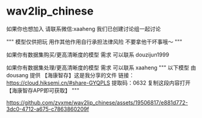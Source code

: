 # wav2lip_chinese

如果你也想加入 请联系微信:xaaheng 我们已创建讨论组一起讨论

"""
模型仅供把玩 用作其他作用自行承担法律风险 不要拿他干坏事哦～
"""

如果你有数据集购买/更高清晰度的模型 需求 可以联系 douzijun1999

如果你有数据集处理/更高清晰度的模型 需求 可以联系 xaaheng
"""
以下模型 由 dousang 提供
【海康智存】这是我分享的文件
链接：https://cloud.hiksemi.cn/#share-GYQPLS
提取码：0632
复制这段内容打开【海康智存APP即可获取】
"""




https://github.com/zvxme/wav2lip_chinese/assets/19506817/e881d772-3dc0-4712-a675-c7863860209f

